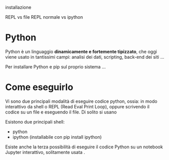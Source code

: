 installazione

REPL vs file 
REPL normale vs ipython

# Python 

Python è un linguaggio **dinamicamente e fortemente tipizzato**, che oggi viene usato in tantissimi campi: analisi dei dati, scripting, back-end dei siti ...

Per installare Python e pip sul proprio sistema ...

# Come eseguirlo

Vi sono due principali modalità di eseguire codice python, ossia: in modo interattivo da shell o REPL (Read Eval Print Loop), oppure scrivendo il codice su un file e eseguendo il file. Di solito si usano 

Esistono due principali shell:

* python 
* ipython (installabile con pip install ipython)

Esiste anche la terza possibilità di eseguire il codice Python su un notebook Jupyter interattivo, solitamente usata .




